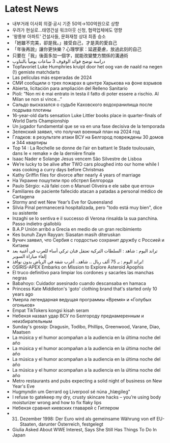 # Latest News
-  내부거래 이사회 의결·공시 기준 50억→100억원으로 상향
-  우려가 현실로...태영건설 워크아웃 신청, 협력업체에도 영향
-  '왕릉뷰 아파트' 건설사들, 문화재청 상대 최종 승소
-  「她雖不完美，卻是我。」接受自己，才是真的愛自己
-  「年後再說」讓你更快樂？心理學家：延遲憂慮，放過此刻的自己
-  只要在「我」後面多加一個字，就能改變雙方關係的溝通術
-  دراسة توضح فوائد الوقوف 3 ساعات يومياً بالتناوب
-  Topfavoriet Luke Humphries kruipt door het oog van de naald na negen (!) gemiste matchdarts
-  Las películas más esperadas de 2024
-  СМИ сообщили о трех пожарах в центре Харькова на фоне взрывов
-  Abierta, licitación para ampliación del Relleno Sanitario
-  Pioli: “Non mi è mai entrato in testa il fatto di poter essere a rischio. Al Milan se non si vince…”
-  Сальдо высказался о судьбе Каховского водохранилища после подрыва плотины
-  16-year-old darts sensation Luke Littler books place in quarter-finals of World Darts Championship
-  Un jugador fundamental que se va en una fase decisiva de la temporada
-  Зеленский заявил, что получил военный план на 2024 год
-  Гладков: в результате атаки ВСУ на Белгород повреждены 30 домов и 344 квартиры
-  Top 14 : La Rochelle se donne de l’air en battant le Stade toulousain, dans le « remake » de la dernière finale
-  Isaac Nader e Solange Jesus vencem São Silvestre de Lisboa
-  We’re lucky to be alive after TWO cars ploughed into our home while I was cooking a curry days before Christmas
-  Kathy Griffin files for divorce after nearly 4 years of marriage
-  На Украине пошутили про обстрел Белгорода
-  Paulo Sérgio: «Já falei com o Manuel Oliveira e ele sabe que errou»
-  Familiares de paciente fallecido atacan a patadas a personal médico de Cartagena
-  Stormy and wet New Year’s Eve for Queensland
-  Silvia Pinal permanecerá hospitalizada, pero "todo está muy bien", dice su asistente
-  Inzaghi se lo sentiva e il successo di Verona rinsalda la sua panchina. Passo indietro gialloblù
-  B.A.P Unión arribó a Grecia en medio de un gran recibimiento
-  Kes bunuh Zayn Rayyan: Siasatan masih diteruskan
-  Вучич заявил, что Сербия с гордостью сохранит дружбу с Россией и Китаем
-  تراند اليوم : شاهد : السلطات التركية تعتقل فنان تركي أساء للعرب في أغنية بعد إلغاء مباراة السوبر
-  تراند اليوم : بـ 75 ألف ريال .. شاهد.. أغرب شقة في الرياض بدون نوافذ!
-  OSIRIS-APEX Embarks on Mission to Explore Asteroid Apophis
-  El truco definitivo para limpiar los cordones y sacarles las manchas negras
-  Babahoyo: Cuidador asesinado cuando descansaba en hamaca
-  Princess Kate Middleton's 'goto' clothing brand that's started only 10 years ago
-  Умерла легендарная ведущая программы «Время» и «Голубых огоньков»
-  Empat TikTokers kongsi kisah seram
-  Небензя назвал удар ВCУ по Белгороду преднамеренным и неизбирательным
-  Sunday's gossip: Dragusin, Todibo, Phillips, Greenwood, Varane, Diao, Maatsen
-  La música y el humor acompañan a la audiencia en la última noche del año
-  La música y el humor acompañan a la audiencia en la última noche del año
-  La música y el humor acompañan a la audiencia en la última noche del año
-  La música y el humor acompañan a la audiencia en la última noche del año
-  Metro restaurants and pubs expecting a solid night of business on New Year's Eve
-  Hugmyndin um Gerrard og Liverpool sé núna „hlægileg"
-  I refuse to gatekeep my dry, crusty skincare hacks – you’re using body moisturizer wrong and how to fix flaky lips
-  Небензя сравнил киевских главарей с Гитлером
-  31. Dezember 1998: Der Euro wird als gemeinsame Währung von elf EU-Staaten, darunter Österreich, festgelegt
-  Giulia Asked About WWE Interest, Says She Still Has Things To Do In Japan
